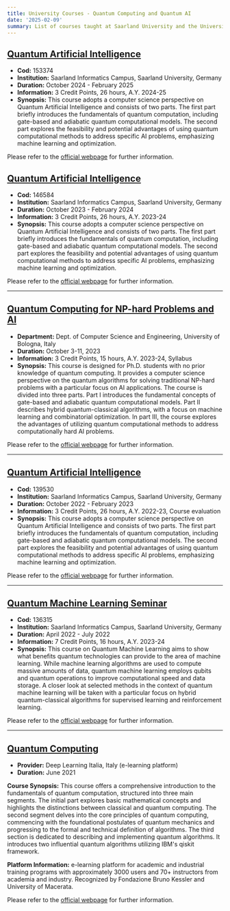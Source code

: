 ```yaml
---
title: University Courses - Quantum Computing and Quantum AI 
date: '2025-02-09'
summary: List of courses taught at Saarland University and the University of Bologna for Master and Ph.D. students with no prior knowledge of quantum mechanics or quantum computing.
---
```



## [Quantum Artificial Intelligence](https://www.dfki.de/~makl01/QAI-course-ws24/) 
- **Cod:** 153374
- **Institution:** Saarland Informatics Campus, Saarland University, Germany
- **Duration:** October 2024 - February 2025
- **Information:** 3 Credit Points, 26 hours, A.Y. 2024-25
- **Synopsis:** This course adopts a computer science perspective on Quantum Artificial Intelligence and consists of two parts. The first part briefly introduces the fundamentals of quantum computation, including gate-based and adiabatic quantum computational models. The second part explores the feasibility and potential advantages of using quantum computational methods to address specific AI problems, emphasizing machine learning and optimization.

Please refer to the [official webpage](https://www.dfki.de/~makl01/QAI-course-ws24/) for further information.



## [Quantum Artificial Intelligence](https://www.dfki.de/~klusch/QAI-course-ws23/) 
- **Cod:** 146584
- **Institution:** Saarland Informatics Campus, Saarland University, Germany
- **Duration:** October 2023 - February 2024
- **Information:** 3 Credit Points, 26 hours, A.Y. 2023-24
- **Synopsis:** This course adopts a computer science perspective on Quantum Artificial Intelligence and consists of two parts. The first part briefly introduces the fundamentals of quantum computation, including gate-based and adiabatic quantum computational models. The second part explores the feasibility and potential advantages of using quantum computational methods to address specific AI problems, emphasizing machine learning and optimization.

Please refer to the [official webpage](https://www.dfki.de/~klusch/QAI-course-ws23/) for further information.


---

## [Quantum Computing for NP-hard Problems and AI](https://disi.unibo.it/en/teaching/phd-programmes/computer-science-and-engineering/courses-of-the-phd-program-in-computer-science-and-engineering/courses-of-the-phd-program-in-computer-science-and-engineering-a-a-2022-23)
- **Department:** Dept. of Computer Science and Engineering, University of Bologna, Italy
- **Duration:** October 3-11, 2023
- **Information:** 3 Credit Points, 15 hours, A.Y. 2023-24, Syllabus
- **Synopsis:** This course is designed for Ph.D. students with no prior knowledge of quantum computing. It provides a computer science perspective on the quantum algorithms for solving traditional NP-hard problems with a particular focus on AI applications. The course is divided into three parts. Part I introduces the fundamental concepts of gate-based and adiabatic quantum computational models. Part II describes hybrid quantum-classical algorithms, with a focus on machine learning and combinatorial optimization. In part III, the course explores the advantages of utilizing quantum computational methods to address computationally hard AI problems.

Please refer to the [official webpage](https://disi.unibo.it/en/teaching/phd-programmes/computer-science-and-engineering/courses-of-the-phd-program-in-computer-science-and-engineering/courses-of-the-phd-program-in-computer-science-and-engineering-a-a-2022-23) for further information.

---

## [Quantum Artificial Intelligence](https://www.dfki.de/~klusch/QAI-course-ws2223/)
- **Cod:** 139530
- **Institution:** Saarland Informatics Campus, Saarland University, Germany
- **Duration:** October 2022 - February 2023
- **Information:** 3 Credit Points, 26 hours, A.Y. 2022-23, Course evaluation
- **Synopsis:** This course adopts a computer science perspective on Quantum Artificial Intelligence and consists of two parts. The first part briefly introduces the fundamentals of quantum computation, including gate-based and adiabatic quantum computational models. The second part explores the feasibility and potential advantages of using quantum computational methods to address specific AI problems, emphasizing machine learning and optimization.

Please refer to the [official webpage](https://www.dfki.de/~klusch/QAI-course-ws2223/) for further information.

---

## [Quantum Machine Learning Seminar](https://www.dfki.de/~klusch/QML-ss22/) 
- **Cod:** 136315
- **Institution:** Saarland Informatics Campus, Saarland University, Germany
- **Duration:** April 2022 - July 2022
- **Information:** 7 Credit Points, 16 hours, A.Y. 2023-24
- **Synopsis:** This course on Quantum Machine Learning aims to show what benefits quantum technologies can provide to the area of machine learning. While machine learning algorithms are used to compute massive amounts of data, quantum machine learning employs qubits and quantum operations to improve computational speed and data storage. A closer look at selected methods in the context of quantum machine learning will be taken with a particular focus on hybrid quantum-classical algorithms for supervised learning and reinforcement learning.

Please refer to the [official webpage](https://www.dfki.de/~klusch/QML-ss22/) for further information.


---

## [Quantum Computing](https://deeplearningitalia.com/corsi/corso-quantum-computing-c0030/)
  - **Provider:** Deep Learning Italia, Italy (e-learning platform)
  - **Duration:** June 2021

**Course Synopsis:** This course offers a comprehensive introduction to the fundamentals of quantum computation, structured into three main segments. The initial part explores basic mathematical concepts and highlights the distinctions between classical and quantum computing. The second segment delves into the core principles of quantum computing, commencing with the foundational postulates of quantum mechanics and progressing to the formal and technical definition of algorithms. The third section is dedicated to describing and implementing quantum algorithms. It introduces two influential quantum algorithms utilizing IBM's qiskit framework.

**Platform Information:** e-learning platform for academic and industrial training programs with approximately 3000 users and 70+ instructors from academia and industry. Recognized by Fondazione Bruno Kessler and University of Macerata.

Please refer to the [official webpage](https://deeplearningitalia.com/corsi/corso-quantum-computing-c0030/) for further information.


<!-- 

```python
from IPython.core.display import Image
Image('https://www.python.org/static/community_logos/python-logo-master-v3-TM-flattened.png')
```

    
![png](output_1_0.png)
    

```python
print("Welcome to Academic!")
```

    Welcome to Academic!

## Organize your notebooks

Place the notebooks that you would like to publish in a `notebooks` folder at the root of your website.

## Import the notebooks into your site

```bash
pipx install academic
academic import 'notebooks/**.ipynb' content/post/ --verbose
```

The notebooks will be published to the folder you specify above. In this case, they will be published to your `content/post/` folder. -->
